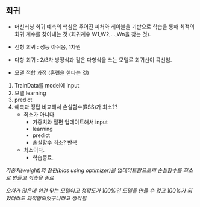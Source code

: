 ## 회귀
- 머신러닝 회귀 예측의 핵심은 주어진 피처와 레이블을 기반으로 학습을 통해 최적의 회귀 계수를 찾아내는 것 (회귀계수 W1,W2,...,Wn을 찾는 것).

- 선형 회귀 : 성능 아쉬움, 1차원
- 다항 회귀 : 2/3차 방정식과 같은 다항식을 쓰는 모델로 회귀선이 곡선임.

- 모델 적합 과정 (훈련을 한다는 것)
1. TrainData를 model에 input
2. 모델 learning
3. predict
4. 예측과 정답 비교해서 손실함수(RSS)가 최소??
    - 최소가 아니다.
        - 가중치와 절편 업데이트해서 input
        - learning
        - predict
        - 손실함수 최소? 반복
    - 최소이다.
        - 학습종료.

*가중치(weight)와 절편(bias using optimizer)을 업데이트함으로써 손실함수를 최소로 만들고 힉습을 종료*  

*오차가 많은데 이건 맞는 모델이고 정확도가 100%인 모델을 만들 수 없고 100%가 되었더라도 과적합되었구나라고 생각됨.*